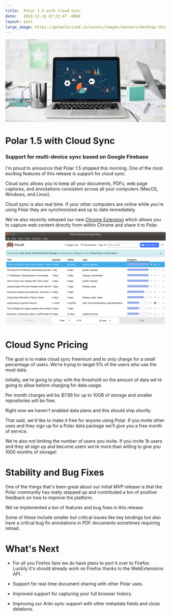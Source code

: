 ```yaml
---
title:  Polar 1.5 with Cloud Sync
date:   2018-12-16 07:22:47 -0800
layout: post
large_image: https://getpolarized.io/assets/images/banners/desktop-thin.jpg
---
```


<img class="img-fluid" src="/assets/images/banners/desktop-thin.jpg">

# Polar 1.5 with Cloud Sync

### Support for multi-device sync based on Google Firebase

I'm proud to announce that Polar 1.5 shipped this morning.  One of the most exciting features of this release is support
for cloud sync.  

Cloud sync allows you to keep all your documents, PDFs, web page captures, and annotations consistent across all 
your computers (MacOS, Windows, and Linux).

Cloud sync is also real time.  If your other computers are online while you're using Polar they are synchronized and
up to date immediately.

We've also recently released our new <a href="https://chrome.google.com/webstore/detail/save-to-polar/jkfdkjomocoaljglgddnmhcbolldcafd">Chrome Extension</a>
which allows you to capture web content directly from within Chrome and share it to Polar.

<img class="img-fluid img-shadow" src="/assets/screenshots/cloud-sync-narrow.png">

# Cloud Sync Pricing

The goal is to make cloud sync freemium and to only charge for a small percentage of users.  We're trying to target 5%
of the users who use the most data.  

Initially, we're going to play with the threshold on the amount of data we're going to allow before charging for data 
usage.

Per month charges will be $7.99 for up to 10GB of storage and smaller repositories will be free.  

Right now we haven't enabled data plans and this should ship shortly.  

That said, we'd like to make it free for anyone using Polar.  If you invite other uses and they sign up for a Polar data 
package we'll give you a free month of service.  

We're also not limiting the number of users you invite.  If you invite 1k users and they all sign up and become users 
we're more than willing to give you 1000 months of storage!  

# Stability and Bug Fixes

One of the things that's been great about our initial MVP release is that the Polar community has really stepped up and 
contributed a ton of positive feedback on how to improve the platform.

We've implemented a ton of features and bug fixes in this release.  

Some of these include smaller but critical issues like key bindings but also have a critical bug fix annotations in PDF 
documents sometimes requiring reload.

# What's Next

- For all you Firefox fans we do have plans to port it over to Firefox.  Luckily it's should already work on Firefox
thanks to the WebExtensions API.

- Support for real-time document sharing with other Polar uses.  

- Improved support for capturing your full browser history.  

- Improving our Anki-sync support with other metadata fields and cloze deletions.
